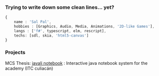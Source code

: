 ### Trying to write down some clean lines... yet?

```ts
{
    name : 'Sal Pal',
    hobbies : [Graphics, Audio, Media, Animations, '2D-like Games'],
    langs : ['f#', typescript, elm, rescript],
    techs: [sdl, skia, 'html5-canvas']
}
```
### Projects

MCS Thesis: [javali notebook](https://www.youtube.com/watch?v=SmprxYB86mg) : Interactive java notebook system for the academy (ITC culiacán)
